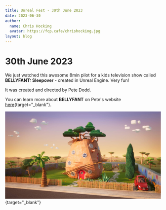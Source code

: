 ```yaml
---
title: Unreal Fest - 30th June 2023
date: 2023-06-30
author:
  name: Chris Hocking
  avatar: https://fcp.cafe/chrishocking.jpg
layout: blog
---
```

# 30th June 2023

We just watched this awesome 8min pilot for a kids television show called **BELLYFANT: Sleepover** - created in Unreal Engine. Very fun!

It was created and directed by Pete Dodd.

You can learn more about **BELLYFANT** on Pete's website [here](https://petedodd.com/portfolio_page/bellyfant/){target="_blank"}.

[![](/static/bellyfant-sleepover.jpg)](https://vimeo.com/834511194/03c0e4dfbe){target="_blank"}